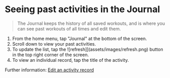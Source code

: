 # Seeing past activities in the Journal

> The Journal keeps the history of all saved workouts, and is where you can see past workouts of all times and edit them.

1. From the home menu, tap "Journal" at the bottom of the screen.
2. Scroll down to view your past activities.
3. To update the list, tap the ![refresh]](assets/images/refresh.png) button in the top right corner of the screen.
4. To view an individual record, tap the title of the activity.

Further information: [Edit an activity record](task5editactivity.html)
